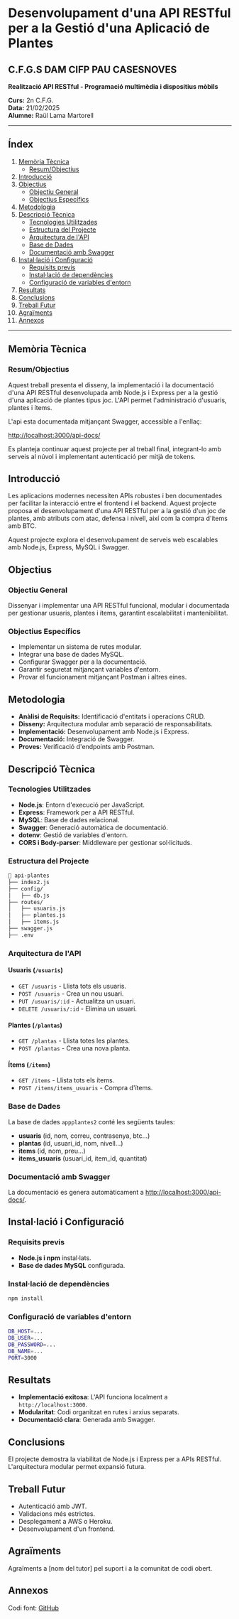 # Desenvolupament d'una API RESTful per a la Gestió d'una Aplicació de Plantes

## C.F.G.S DAM CIFP PAU CASESNOVES 

**Realització API RESTful - Programació multimèdia i dispositius mòbils**

**Curs:** 2n C.F.G.  
**Data:** 21/02/2025  
**Alumne:** Raül Lama Martorell  

---

## Índex

1. [Memòria Tècnica](#memòria-tècnica)
   - [Resum/Objectius](#resumobjectius)
2. [Introducció](#introducció)
3. [Objectius](#objectius)
   - [Objectiu General](#objectiu-general)
   - [Objectius Específics](#objectius-específics)
4. [Metodologia](#metodologia)
5. [Descripció Tècnica](#descripció-tècnica)
   - [Tecnologies Utilitzades](#tecnologies-utilitzades)
   - [Estructura del Projecte](#estructura-del-projecte)
   - [Arquitectura de l'API](#arquitectura-de-lapi)
   - [Base de Dades](#base-de-dades)
   - [Documentació amb Swagger](#documentació-amb-swagger)
6. [Instal·lació i Configuració](#instal·lació-i-configuració)
   - [Requisits previs](#requisits-previs)
   - [Instal·lació de dependències](#instal·lació-de-dependències)
   - [Configuració de variables d'entorn](#configuració-de-variables-dentorn)
7. [Resultats](#resultats)
8. [Conclusions](#conclusions)
9. [Treball Futur](#treball-futur)
10. [Agraïments](#agraïments)
11. [Annexos](#annexos)

---

## Memòria Tècnica

### Resum/Objectius
Aquest treball presenta el disseny, la implementació i la documentació d'una API RESTful desenvolupada amb Node.js i Express per a la gestió d'una aplicació de plantes tipus joc. L'API permet l'administració d'usuaris, plantes i ítems. 

L'api esta documentada mitjançant Swagger, accessible a l'enllaç:  

[http://localhost:3000/api-docs/](http://localhost:3000/api-docs/)


Es planteja continuar aquest projecte per al treball final, integrant-lo amb serveis al núvol i implementant autenticació per mitjà de tokens.

## Introducció

Les aplicacions modernes necessiten APIs robustes i ben documentades per facilitar la interacció entre el frontend i el backend. Aquest projecte proposa el desenvolupament d'una API RESTful per a la gestió d'un joc de plantes, amb atributs com atac, defensa i nivell, així com la compra d'ítems amb BTC.

Aquest projecte explora el desenvolupament de serveis web escalables amb Node.js, Express, MySQL i Swagger.

## Objectius

### Objectiu General
Dissenyar i implementar una API RESTful funcional, modular i documentada per gestionar usuaris, plantes i ítems, garantint escalabilitat i mantenibilitat.

### Objectius Específics

- Implementar un sistema de rutes modular.
- Integrar una base de dades MySQL.
- Configurar Swagger per a la documentació.
- Garantir seguretat mitjançant variables d'entorn.
- Provar el funcionament mitjançant Postman i altres eines.

## Metodologia

- **Anàlisi de Requisits:** Identificació d'entitats i operacions CRUD.
- **Disseny:** Arquitectura modular amb separació de responsabilitats.
- **Implementació:** Desenvolupament amb Node.js i Express.
- **Documentació:** Integració de Swagger.
- **Proves:** Verificació d'endpoints amb Postman.

## Descripció Tècnica

### Tecnologies Utilitzades

- **Node.js**: Entorn d'execució per JavaScript.
- **Express**: Framework per a API RESTful.
- **MySQL**: Base de dades relacional.
- **Swagger**: Generació automàtica de documentació.
- **dotenv**: Gestió de variables d'entorn.
- **CORS i Body-parser**: Middleware per gestionar sol·licituds.

### Estructura del Projecte

```bash
📂 api-plantes
├── index2.js
├── config/
│   ├── db.js
├── routes/
│   ├── usuaris.js
│   ├── plantes.js
│   ├── items.js
├── swagger.js
├── .env
```

### Arquitectura de l'API

#### Usuaris (`/usuaris`)
- `GET /usuaris` - Llista tots els usuaris.
- `POST /usuaris` - Crea un nou usuari.
- `PUT /usuaris/:id` - Actualitza un usuari.
- `DELETE /usuaris/:id` - Elimina un usuari.

#### Plantes (`/plantas`)
- `GET /plantas` - Llista totes les plantes.
- `POST /plantas` - Crea una nova planta.

#### Ítems (`/items`)
- `GET /items` - Llista tots els ítems.
- `POST /items/items_usuaris` - Compra d'ítems.

### Base de Dades

La base de dades `appplantes2` conté les següents taules:

- **usuaris** (id, nom, correu, contrasenya, btc...)
- **plantas** (id, usuari_id, nom, nivell...)
- **items** (id, nom, preu...)
- **items_usuaris** (usuari_id, item_id, quantitat)

### Documentació amb Swagger

La documentació es genera automàticament a [http://localhost:3000/api-docs/](http://localhost:3000/api-docs/).

## Instal·lació i Configuració

### Requisits previs

- **Node.js i npm** instal·lats.
- **Base de dades MySQL** configurada.

### Instal·lació de dependències

```bash
npm install
```

### Configuració de variables d'entorn

```bash
DB_HOST=...
DB_USER=...
DB_PASSWORD=...
DB_NAME=...
PORT=3000
```

## Resultats

- **Implementació exitosa**: L'API funciona localment a `http://localhost:3000`.
- **Modularitat**: Codi organitzat en rutes i arxius separats.
- **Documentació clara**: Generada amb Swagger.

## Conclusions

El projecte demostra la viabilitat de Node.js i Express per a APIs RESTful. L'arquitectura modular permet expansió futura.

## Treball Futur

- Autenticació amb JWT.
- Validacions més estrictes.
- Desplegament a AWS o Heroku.
- Desenvolupament d'un frontend.

## Agraïments

Agraïments a [nom del tutor] pel suport i a la comunitat de codi obert.

## Annexos

Codi font: [GitHub](https://github.com/Raullam/API_Practica_final_PMM)
